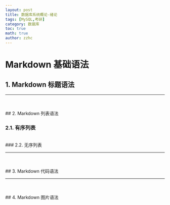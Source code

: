 ```yaml
---
layout: post
title: 数据库系统概论-绪论 
tags: [MySQL,考研]
category: 数据库
toc: true
math: true
author: zzhc
---
```


# **Markdown 基础语法**


## 1. Markdown 标题语法

***

<br>
<br>
## 2. Markdown 列表语法

### 2.1. 有序列表

<br>
### 2.2. 无序列表

***

<br>
<br>
## 3. Markdown 代码语法

***

<br>
<br>
## 4. Markdown 图片语法
